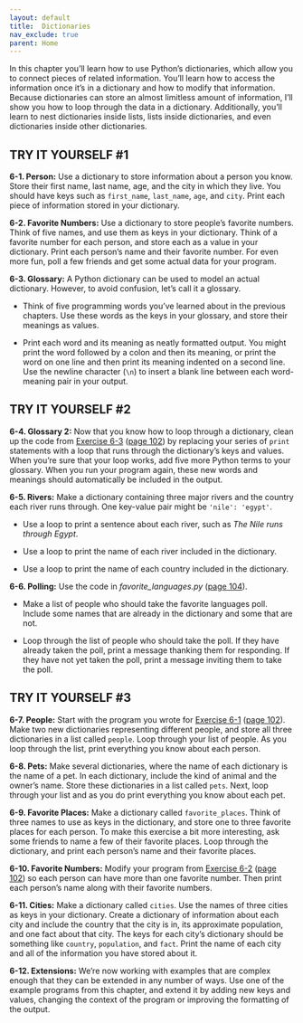 ```yaml
---
layout: default
title:  Dictionaries
nav_exclude: true
parent: Home
---
```


In this chapter you’ll learn how to use Python’s dictionaries, which
allow you to connect pieces of related information. You’ll learn how to
access the information once it’s in a dictionary and how to modify that
information. Because dictionaries can store an almost limitless amount
of information, I’ll show you how to loop through the data in a
dictionary. Additionally, you’ll learn to nest dictionaries inside
lists, lists inside dictionaries, and even dictionaries inside other
dictionaries.

## TRY IT YOURSELF #1

<span id="ch6exe1"></span>**6-1. Person:** Use a dictionary to store
information about a person you know. Store their first name, last name,
age, and the city in which they live. You should have keys such as
`first_name`, `last_name`, `age`, and `city`. Print each piece of
information stored in your dictionary.

<span id="ch6exe2"></span>**6-2. Favorite Numbers:** Use a dictionary to
store people&rsquo;s favorite numbers. Think of five names, and use them as
keys in your dictionary. Think of a favorite number for each person, and
store each as a value in your dictionary. Print each person&rsquo;s name and
their favorite number. For even more fun, poll a few friends and get
some actual data for your program.

<span id="ch6exe3"></span>**6-3. Glossary:** A Python dictionary can be
used to model an actual dictionary. However, to avoid confusion, let&rsquo;s
call it a glossary.

- Think of five programming words you&rsquo;ve learned about in the previous
chapters. Use these words as the keys in your glossary, and store their
meanings as values.

- Print each word and its meaning as neatly formatted output. You might
print the word followed by a colon and then its meaning, or print the
word on one line and then print its meaning indented on a second line.
Use the newline character (`\n`) to insert a blank line between each
word-meaning pair in your output.

## TRY IT YOURSELF #2

<span id="ch6exe4"></span>**6-4. Glossary 2:** Now that you know how to
loop through a dictionary, clean up the code from [Exercise
6-3](../chapter_06/tiy-ch06.md#ch6exe3) ([page 102](../chapter_06/tiy-ch06.md)) by replacing
your series of `print` statements with a loop that runs through the
dictionary&rsquo;s keys and values. When you&rsquo;re sure that your loop works, add
five more Python terms to your glossary. When you run your program
again, these new words and meanings should automatically be included in
the output.

<span id="ch6exe5"></span>**6-5. Rivers:** Make a dictionary containing
three major rivers and the country each river runs through. One
key-value pair might be `'nile': 'egypt'`.

- Use a loop to print a sentence about each river, such as *The Nile
runs through Egypt*.

- Use a loop to print the name of each river included in the dictionary.

- Use a loop to print the name of each country included in the
dictionary.

<span id="ch6exe6"></span>**6-6. Polling:** Use the code in
*favorite_languages.py* ([page 104](../chapter_06/tiy-ch06.md)).

- Make a list of people who should take the favorite languages poll.
Include some names that are already in the dictionary and some that are
not.

- Loop through the list of people who should take the poll. If they have
already taken the poll, print a message thanking them for responding. If
they have not yet taken the poll, print a message inviting them to take
the poll.

## TRY IT YOURSELF #3

<span id="ch6exe7"></span>**6-7. People:** Start with the program you
wrote for [Exercise 6-1](../chapter_06/tiy-ch06.md) ([page
102](../chapter_06/tiy-ch06.md#page_102)). Make two new dictionaries representing
different people, and store all three dictionaries in a list called
`people`. Loop through your list of people. As you loop through the
list, print everything you know about each person.

<span id="page_115"></span><span id="ch6exe8"></span>**6-8. Pets:** Make
several dictionaries, where the name of each dictionary is the name of a
pet. In each dictionary, include the kind of animal and the owner&rsquo;s
name. Store these dictionaries in a list called `pets`. Next, loop
through your list and as you do print everything you know about each
pet.

<span id="ch6exe9"></span>**6-9. Favorite Places:** Make a dictionary
called `favorite_places`. Think of three names to use as keys in the
dictionary, and store one to three favorite places for each person. To
make this exercise a bit more interesting, ask some friends to name a
few of their favorite places. Loop through the dictionary, and print
each person&rsquo;s name and their favorite places.

<span id="ch6exe10"></span>**6-10. Favorite Numbers:** Modify your
program from [Exercise 6-2](../chapter_06/tiy-ch06.md) ([page
102](../chapter_06/tiy-ch06.md#page_102)) so each person can have more than one favorite
number. Then print each person&rsquo;s name along with their favorite numbers.

<span id="ch6exe11"></span>**6-11. Cities:** Make a dictionary called
`cities`. Use the names of three cities as keys in your dictionary.
Create a dictionary of information about each city and include the
country that the city is in, its approximate population, and one fact
about that city. The keys for each city&rsquo;s dictionary should be something
like `country`, `population`, and `fact`. Print the name of each city
and all of the information you have stored about it.

<span id="ch6exe12"></span>**6-12. Extensions:** We&rsquo;re now working with
examples that are complex enough that they can be extended in any number
of ways. Use one of the example programs from this chapter, and extend
it by adding new keys and values, changing the context of the program or
improving the formatting of the output.

